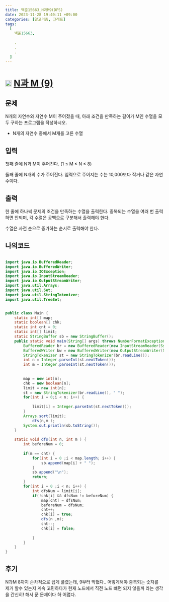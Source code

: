 ```yaml
---
title: 백준15663_N과M9(DFS)
date: 2023-11-28 19:40:11 +09:00
categories: [알고리즘, 그래프]
tags:
  [
    백준15663,
    
    .
    .
    .
  ]
---
```


# <img width="20px"  src="https://d2gd6pc034wcta.cloudfront.net/tier/9.svg" class="solvedac-tier"> [N과 M (9)](https://www.acmicpc.net/problem/15663) 



## 문제
<p>N개의 자연수와 자연수 M이 주어졌을 때, 아래 조건을 만족하는 길이가 M인 수열을 모두 구하는 프로그램을 작성하시오.</p>

<ul>
	<li>N개의 자연수 중에서 M개를 고른 수열</li>
</ul>

## 입력
<p>첫째 줄에 N과 M이 주어진다. (1 ≤ M ≤ N ≤ 8)</p>

<p>둘째 줄에 N개의 수가 주어진다. 입력으로 주어지는 수는 10,000보다 작거나 같은 자연수이다.</p>

## 출력
<p>한 줄에 하나씩 문제의 조건을 만족하는 수열을 출력한다. 중복되는 수열을 여러 번 출력하면 안되며, 각 수열은 공백으로 구분해서 출력해야 한다.</p>

<p>수열은 사전 순으로 증가하는 순서로 출력해야 한다.</p>

## 나의코드

```java

import java.io.BufferedReader;
import java.io.BufferedWriter;
import java.io.IOException;
import java.io.InputStreamReader;
import java.io.OutputStreamWriter;
import java.util.Arrays;
import java.util.Set;
import java.util.StringTokenizer;
import java.util.TreeSet;


public class Main {
	static int[] map;
	static boolean[] chk;
	static int cnt = 0;
	static int[] limit;
	static StringBuffer sb = new StringBuffer();
	public static void main(String[] args) throws NumberFormatException, IOException {
		BufferedReader br = new BufferedReader(new InputStreamReader(System.in));
		BufferedWriter bw = new BufferedWriter(new OutputStreamWriter(System.out));
		StringTokenizer st = new StringTokenizer(br.readLine());
		int n = Integer.parseInt(st.nextToken());
		int m = Integer.parseInt(st.nextToken());
		
		
		map = new int[m];
		chk = new boolean[n];
		limit = new int[n];
		st = new StringTokenizer(br.readLine(), " ");
		for(int i = 0;i < n; i++) {
			
			limit[i] = Integer.parseInt(st.nextToken());
		}
		Arrays.sort(limit);
			dfs(n,m );
		System.out.println(sb.toString());
	}
	
	static void dfs(int n, int m ) {
		int beforeNum = 0;
		
		if(m == cnt) {
			for(int i = 0 ;i < map.length; i++) {
				sb.append(map[i] + " ");
			}
			sb.append("\n");
			return;
		}
		for(int i = 0 ;i < n; i++) {
			int dfsNum = limit[i];
			if(!chk[i] && dfsNum != beforeNum) {
				map[cnt] = dfsNum;
				beforeNum = dfsNum;
				cnt++;
				chk[i] = true;
				dfs(n ,m);
				cnt--;
				chk[i] = false;
				
			}
		}
	}
}
```

## 후기
<p>N과M 8까지 순차적으로 쉽게 풀렸는데, 9부터 막혔다.. 어떻게해야 중복되는 숫자를 제거 할수 있는지 계속 고민하다가 현재 노드에서 직전 노드 뺴면 되지 않을까 라는 생각을 간신히! 해서 푼 문제이다 하 어렵다.</p>
